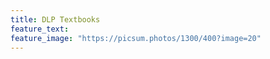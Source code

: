```yaml
---
title: DLP Textbooks
feature_text: 
feature_image: "https://picsum.photos/1300/400?image=20"
---
```

